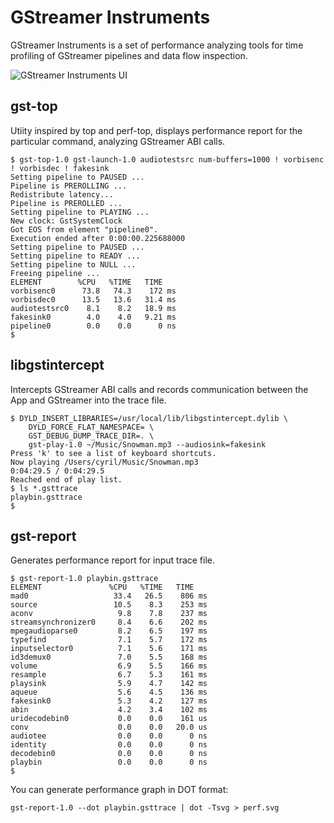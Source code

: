 GStreamer Instruments
=====================

GStreamer Instruments is a set of performance analyzing tools for time profiling of GStreamer pipelines and data flow inspection.

![GStreamer Instruments UI](https://pp.vk.me/c631317/v631317037/f67e/uPWTkFy5ZCE.jpg)

gst-top
-------

Utiity inspired by top and perf-top, displays performance report for the particular command, analyzing GStreamer ABI calls.

	$ gst-top-1.0 gst-launch-1.0 audiotestsrc num-buffers=1000 ! vorbisenc ! vorbisdec ! fakesink
	Setting pipeline to PAUSED ...
	Pipeline is PREROLLING ...
	Redistribute latency...
	Pipeline is PREROLLED ...
	Setting pipeline to PLAYING ...
	New clock: GstSystemClock
	Got EOS from element "pipeline0".
	Execution ended after 0:00:00.225688000
	Setting pipeline to PAUSED ...
	Setting pipeline to READY ...
	Setting pipeline to NULL ...
	Freeing pipeline ...
	ELEMENT        %CPU   %TIME   TIME
	vorbisenc0      73.8   74.3    172 ms
	vorbisdec0      13.5   13.6   31.4 ms
	audiotestsrc0    8.1    8.2   18.9 ms
	fakesink0        4.0    4.0   9.21 ms
	pipeline0        0.0    0.0      0 ns
	$

libgstintercept
---------------

Intercepts GStreamer ABI calls and records communication between the App and GStreamer into the trace file. 

	$ DYLD_INSERT_LIBRARIES=/usr/local/lib/libgstintercept.dylib \
		DYLD_FORCE_FLAT_NAMESPACE= \
		GST_DEBUG_DUMP_TRACE_DIR=. \
		gst-play-1.0 ~/Music/Snowman.mp3 --audiosink=fakesink
	Press 'k' to see a list of keyboard shortcuts.
	Now playing /Users/cyril/Music/Snowman.mp3
	0:04:29.5 / 0:04:29.5       
	Reached end of play list.
	$ ls *.gsttrace
	playbin.gsttrace
	$ 

gst-report
----------

Generates performance report for input trace file.

	$ gst-report-1.0 playbin.gsttrace 
	ELEMENT               %CPU   %TIME   TIME
	mad0                   33.4   26.5    806 ms
	source                 10.5    8.3    253 ms
	aconv                   9.8    7.8    237 ms
	streamsynchronizer0     8.4    6.6    202 ms
	mpegaudioparse0         8.2    6.5    197 ms
	typefind                7.1    5.7    172 ms
	inputselector0          7.1    5.6    171 ms
	id3demux0               7.0    5.5    168 ms
	volume                  6.9    5.5    166 ms
	resample                6.7    5.3    161 ms
	playsink                5.9    4.7    142 ms
	aqueue                  5.6    4.5    136 ms
	fakesink0               5.3    4.2    127 ms
	abin                    4.2    3.4    102 ms
	uridecodebin0           0.0    0.0    161 us
	conv                    0.0    0.0   20.0 us
	audiotee                0.0    0.0      0 ns
	identity                0.0    0.0      0 ns
	decodebin0              0.0    0.0      0 ns
	playbin                 0.0    0.0      0 ns
	$

You can generate performance graph in DOT format:
 
	gst-report-1.0 --dot playbin.gsttrace | dot -Tsvg > perf.svg
